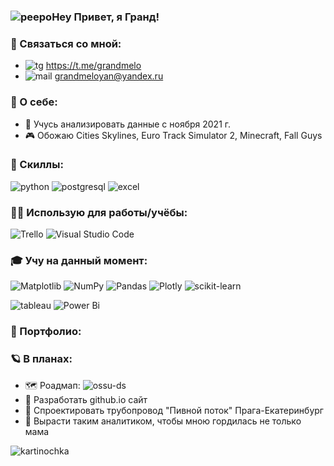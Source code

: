 ### ![peepoHey](https://cdn.7tv.app/emote/60aeec1712d7701491f89cf5/1x.webp) Привет, я Гранд!

### 📮 Связаться со мной:
- ![tg](https://cdn.7tv.app/emote/6256fdefc2be2d716f88e27c/1x.webp) https://t.me/grandmelo
- ![mail](https://cdn.7tv.app/emote/616b4fb0c52da56cd490aebb/1x.webp) grandmeloyan@yandex.ru

### 🤔 О себе:
- 🌱 Учусь анализировать данные с ноября 2021 г.
- 🎮 Обожаю Cities Skylines, Euro Track Simulator 2, Minecraft, Fall Guys
### 🧰 Скиллы:
![python](https://img.shields.io/badge/Python-14354C?style=for-the-badge&logo=python&logoColor=white)
![postgresql](https://img.shields.io/badge/PostgreSQL-316192?style=for-the-badge&logo=postgresql&logoColor=white)
![excel](https://img.shields.io/badge/Microsoft_Excel-217346?style=for-the-badge&logo=microsoft-excel&logoColor=white)
### 👷‍♂️ Использую для работы/учёбы:
![Trello](https://img.shields.io/badge/Trello-%23026AA7.svg?style=for-the-badge&logo=Trello&logoColor=white)
![Visual Studio Code](https://img.shields.io/badge/Visual%20Studio%20Code-0078d7.svg?style=for-the-badge&logo=visual-studio-code&logoColor=white)
### 🎓 Учу на данный момент:
![Matplotlib](https://img.shields.io/badge/Matplotlib-%23ffffff.svg?style=for-the-badge&logo=Matplotlib&logoColor=black)
![NumPy](https://img.shields.io/badge/numpy-%23013243.svg?style=for-the-badge&logo=numpy&logoColor=white)
![Pandas](https://img.shields.io/badge/pandas-%23150458.svg?style=for-the-badge&logo=pandas&logoColor=white)
![Plotly](https://img.shields.io/badge/Plotly-%233F4F75.svg?style=for-the-badge&logo=plotly&logoColor=white)
![scikit-learn](https://img.shields.io/badge/scikit--learn-%23F7931E.svg?style=for-the-badge&logo=scikit-learn&logoColor=white)

![tableau](https://img.shields.io/badge/Tableau-E97627?style=for-the-badge&logo=Tableau&logoColor=white)
![Power Bi](https://img.shields.io/badge/power_bi-F2C811?style=for-the-badge&logo=powerbi&logoColor=black)
### 💼 Портфолио:

### 🪐 В планах:
- 🗺️ Роадмап: ![ossu-ds](https://camo.githubusercontent.com/f6fe09e3270ad8335de735f6e2eba6c4f5c20bdda00b11bef746d35d92ad9701/68747470733a2f2f696d672e736869656c64732e696f2f62616467652f4f5353552d646174612d2d736369656e63652d626c75652e737667)
- 🧅 Разработать github.io сайт
- 🍻 Спроектировать трубопровод "Пивной поток" Прага-Екатеринбург
- 🥇 Вырасти таким аналитиком, чтобы мною гордилась не только мама

![kartinochka](https://i.redd.it/yi0org25a0x91.jpg)


